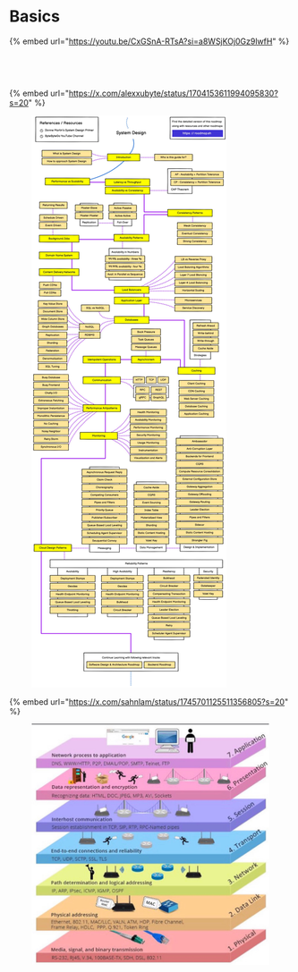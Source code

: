 # Basics

{% embed url="https://youtu.be/CxGSnA-RTsA?si=a8WSjKOj0Gz9lwfH" %}

<figure><img src="../.gitbook/assets/image (227).png" alt=""><figcaption></figcaption></figure>

<figure><img src="../.gitbook/assets/image (228).png" alt=""><figcaption></figcaption></figure>

{% embed url="https://x.com/alexxubyte/status/1704153611994095830?s=20" %}

<div data-full-width="true"><figure><img src="../.gitbook/assets/image (3) (1) (1).png" alt=""><figcaption></figcaption></figure></div>

{% embed url="https://x.com/sahnlam/status/1745701125511356805?s=20" %}

<figure><img src="../.gitbook/assets/image (1) (1) (1) (1) (1) (1) (1) (1) (1) (1) (1) (1).png" alt=""><figcaption></figcaption></figure>
